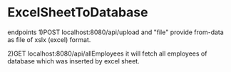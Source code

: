 # ExcelSheetToDatabase

endpoints
1)POST
localhost:8080/api/upload
and "file" provide from-data as file of xslx (excel) format.

2)GET
localhost:8080/api/allEmployees
it will fetch all employees of database which was inserted by excel sheet.
